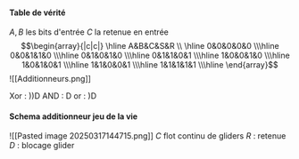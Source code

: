 #### Table de vérité
$A, B$ les bits d'entrée $C$ la retenue en entrée
$$\begin{array}{|c|c|}
\hline 
A&B&C&S&R \\ \hline
0&0&0&0&0 \\\hline
0&0&1&1&0 \\\hline
0&1&0&1&0 \\\hline
0&1&1&0&1 \\\hline
1&0&0&1&0 \\\hline
1&0&1&0&1 \\\hline
1&1&0&0&1 \\\hline
1&1&1&1&1 \\\hline
\end{array}$$
![[Additionneurs.png]]


Xor : ))D
AND : D
or : )D


#### Schema additionneur jeu de la vie
![[Pasted image 20250317144715.png]]
$C$ flot continu de gliders
$R$ : retenue
$D$ : blocage glider
